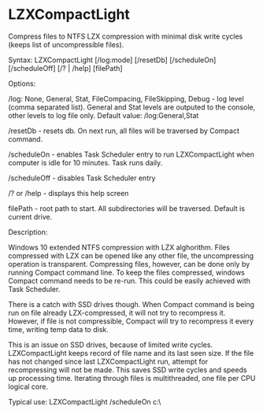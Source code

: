 # LZXCompactLight
Compress files to NTFS LZX compression with minimal disk write cycles (keeps list of uncompressible files).
                
Syntax: LZXCompactLight [/log:mode] [/resetDb] [/scheduleOn] [/scheduleOff] [/? | /help] [filePath]

Options:

/log: None, General, Stat, FileCompacing, FileSkipping, Debug - log level (comma separated list).
General and Stat levels are outputed to the console, other levels to log file only.
Default value: /log:General,Stat

/resetDb - resets db. On next run, all files will be traversed by Compact command.

/scheduleOn - enables Task Scheduler entry to run LZXCompactLight when computer is idle for 10 minutes. Task runs daily.

/scheduleOff - disables Task Scheduler entry

/? or /help - displays this help screen

filePath - root path to start. All subdirectories will be traversed. Default is current drive.

Description:

Windows 10 extended NTFS compression with LZX alghorithm. 
Files compressed with LZX can be opened like any other file, the uncompressing operation is transparent.
Compressing files, however, can be done only by running Compact command line. 
To keep the files compressed, windows Compact command needs to be re-run. This could be easily achieved with Task Scheduler.

There is a catch with SSD drives though.
When Compact command is being run on file already LZX-compressed, it will not try to recompress it.
However, if file is not compressible, Compact will try to recompress it every time, writing temp data to disk.

This is an issue on SSD drives, because of limited write cycles.
LZXCompactLight keeps record of file name and its last seen size. If the file has not changed since last LZXCompactLight run, attempt for recompressing will not be made. 
This saves SSD write cycles and speeds up processing time.
Iterating through files is multithreaded, one file per CPU logical core.

Typical use:
LZXCompactLight /scheduleOn c:\ 
